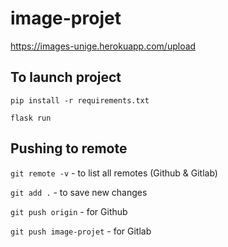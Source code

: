 # image-projet
https://images-unige.herokuapp.com/upload

## To launch project
`pip install -r requirements.txt`

`flask run`


## Pushing to remote
`git remote -v` - to list all remotes (Github & Gitlab)

`git add .` - to save new changes

`git push origin` - for Github

`git push image-projet` - for Gitlab